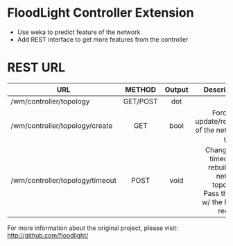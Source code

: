 # FloodLight Controller Extension

* Use weka to predict feature of the network
* Add REST interface to get more features from the controller

# REST URL
| URL        | METHOD | Output        | Description  |
| -----------|:------:|:-------------:| -----:|
| /wm/controller/topology            | GET/POST     | dot|json | Output a graph in dot|json format of the network. If no parameter is passed to the POST request, *json* is used |
| /wm/controller/topology/create     | GET          | bool  | Force the update/rebuild of the network graph |
| /wm/controller/topology/timeout    | POST         | void  | Change the timeout of rebuild the network topology. Pass the ms w/ the POST request |

For more information about the original project, please visit: http://github.com/floodlight/
